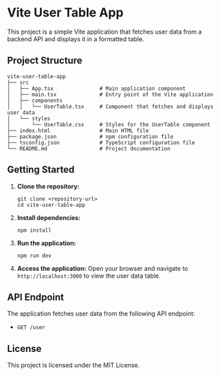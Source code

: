 # Vite User Table App

This project is a simple Vite application that fetches user data from a backend API and displays it in a formatted table.

## Project Structure

```
vite-user-table-app
├── src
│   ├── App.tsx               # Main application component
│   ├── main.tsx              # Entry point of the Vite application
│   ├── components
│   │   └── UserTable.tsx     # Component that fetches and displays user data
│   └── styles
│       └── UserTable.css     # Styles for the UserTable component
├── index.html                # Main HTML file
├── package.json              # npm configuration file
├── tsconfig.json             # TypeScript configuration file
└── README.md                 # Project documentation
```

## Getting Started

1. **Clone the repository:**
   ```
   git clone <repository-url>
   cd vite-user-table-app
   ```

2. **Install dependencies:**
   ```
   npm install
   ```

3. **Run the application:**
   ```
   npm run dev
   ```

4. **Access the application:**
   Open your browser and navigate to `http://localhost:3000` to view the user data table.

## API Endpoint

The application fetches user data from the following API endpoint:
- `GET /user`

## License

This project is licensed under the MIT License.